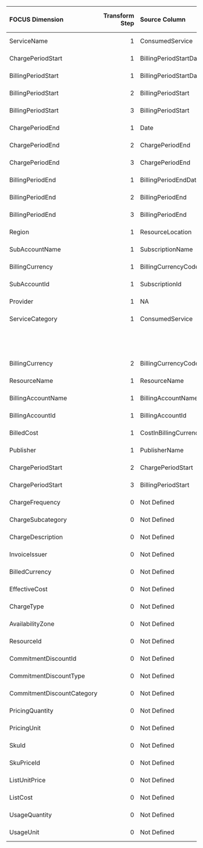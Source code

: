 | FOCUS Dimension            |   Transform Step | Source Column          | Source Column Type   | Transform Type      | Filters/Process/Etc.                                                                      |
|:---------------------------|-----------------:|:-----------------------|:---------------------|:--------------------|:------------------------------------------------------------------------------------------|
| ServiceName                |                1 | ConsumedService        | Not Defined          | RENAME_COLUMN       |                                                                                           |
| ChargePeriodStart          |                1 | BillingPeriodStartDate | Not Defined          | PARSE_DATETIME      | %m/%d/%Y                                                                                  |
| BillingPeriodStart         |                1 | BillingPeriodStartDate | Not Defined          | PARSE_DATETIME      | %m/%d/%Y                                                                                  |
| BillingPeriodStart         |                2 | BillingPeriodStart     | Not Defined          | ASSIGN_UTC_TIMEZONE |                                                                                           |
| BillingPeriodStart         |                3 | BillingPeriodStart     | Not Defined          | RENAME_COLUMN       |                                                                                           |
| ChargePeriodEnd            |                1 | Date                   | Not Defined          | PARSE_DATETIME      | %m/%d/%Y                                                                                  |
| ChargePeriodEnd            |                2 | ChargePeriodEnd        | Not Defined          | ASSIGN_UTC_TIMEZONE |                                                                                           |
| ChargePeriodEnd            |                3 | ChargePeriodEnd        | Not Defined          | RENAME_COLUMN       |                                                                                           |
| BillingPeriodEnd           |                1 | BillingPeriodEndDate   | Not Defined          | PARSE_DATETIME      | %m/%d/%Y                                                                                  |
| BillingPeriodEnd           |                2 | BillingPeriodEnd       | Not Defined          | ASSIGN_UTC_TIMEZONE |                                                                                           |
| BillingPeriodEnd           |                3 | BillingPeriodEnd       | Not Defined          | RENAME_COLUMN       |                                                                                           |
| Region                     |                1 | ResourceLocation       | Not Defined          | RENAME_COLUMN       |                                                                                           |
| SubAccountName             |                1 | SubscriptionName       | Not Defined          | RENAME_COLUMN       |                                                                                           |
| BillingCurrency            |                1 | BillingCurrencyCode    | Not Defined          | RENAME_COLUMN       |                                                                                           |
| SubAccountId               |                1 | SubscriptionId         | Not Defined          | RENAME_COLUMN       |                                                                                           |
| Provider                   |                1 | NA                     | Not Defined          | ASSIGN_STATIC_VALUE | static_value: Azure                                                                       |
| ServiceCategory            |                1 | ConsumedService        | Not Defined          | LOOKUP              | destination_value: ServiceCategory                                                        |
|                            |                  |                        |                      |                     | reference_dataset_path: conversion_configs/azure/mapping_files/azure_category_mapping.csv |
|                            |                  |                        |                      |                     | source_value: ConsumedService                                                             |
| BillingCurrency            |                2 | BillingCurrencyCode    | Not Defined          | RENAME_COLUMN       |                                                                                           |
| ResourceName               |                1 | ResourceName           | Not Defined          | RENAME_COLUMN       |                                                                                           |
| BillingAccountName         |                1 | BillingAccountName     | Not Defined          | RENAME_COLUMN       |                                                                                           |
| BillingAccountId           |                1 | BillingAccountId       | Not Defined          | RENAME_COLUMN       |                                                                                           |
| BilledCost                 |                1 | CostInBillingCurrency  | Not Defined          | RENAME_COLUMN       |                                                                                           |
| Publisher                  |                1 | PublisherName          | Not Defined          | RENAME_COLUMN       |                                                                                           |
| ChargePeriodStart          |                2 | ChargePeriodStart      | Not Defined          | ASSIGN_UTC_TIMEZONE |                                                                                           |
| ChargePeriodStart          |                3 | BillingPeriodStart     | Not Defined          | RENAME_COLUMN       |                                                                                           |
| ChargeFrequency            |                0 | Not Defined            | Not Defined          | Not Defined         | Not Defined                                                                               |
| ChargeSubcategory          |                0 | Not Defined            | Not Defined          | Not Defined         | Not Defined                                                                               |
| ChargeDescription          |                0 | Not Defined            | Not Defined          | Not Defined         | Not Defined                                                                               |
| InvoiceIssuer              |                0 | Not Defined            | Not Defined          | Not Defined         | Not Defined                                                                               |
| BilledCurrency             |                0 | Not Defined            | Not Defined          | Not Defined         | Not Defined                                                                               |
| EffectiveCost              |                0 | Not Defined            | Not Defined          | Not Defined         | Not Defined                                                                               |
| ChargeType                 |                0 | Not Defined            | Not Defined          | Not Defined         | Not Defined                                                                               |
| AvailabilityZone           |                0 | Not Defined            | Not Defined          | Not Defined         | Not Defined                                                                               |
| ResourceId                 |                0 | Not Defined            | Not Defined          | Not Defined         | Not Defined                                                                               |
| CommitmentDiscountId       |                0 | Not Defined            | Not Defined          | Not Defined         | Not Defined                                                                               |
| CommitmentDiscountType     |                0 | Not Defined            | Not Defined          | Not Defined         | Not Defined                                                                               |
| CommitmentDiscountCategory |                0 | Not Defined            | Not Defined          | Not Defined         | Not Defined                                                                               |
| PricingQuantity            |                0 | Not Defined            | Not Defined          | Not Defined         | Not Defined                                                                               |
| PricingUnit                |                0 | Not Defined            | Not Defined          | Not Defined         | Not Defined                                                                               |
| SkuId                      |                0 | Not Defined            | Not Defined          | Not Defined         | Not Defined                                                                               |
| SkuPriceId                 |                0 | Not Defined            | Not Defined          | Not Defined         | Not Defined                                                                               |
| ListUnitPrice              |                0 | Not Defined            | Not Defined          | Not Defined         | Not Defined                                                                               |
| ListCost                   |                0 | Not Defined            | Not Defined          | Not Defined         | Not Defined                                                                               |
| UsageQuantity              |                0 | Not Defined            | Not Defined          | Not Defined         | Not Defined                                                                               |
| UsageUnit                  |                0 | Not Defined            | Not Defined          | Not Defined         | Not Defined                                                                               |